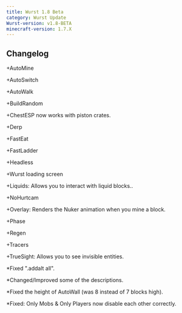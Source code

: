 ```yaml
---
title: Wurst 1.8 Beta
category: Wurst Update
Wurst-version: v1.8-BETA
minecraft-version: 1.7.X
---
```

## Changelog

+AutoMine

+AutoSwitch

+AutoWalk

+BuildRandom

+ChestESP now works with piston crates.

+Derp

+FastEat

+FastLadder

+Headless

+Wurst loading screen

+Liquids: Allows you to interact with liquid blocks..

+NoHurtcam

+Overlay: Renders the Nuker animation when you mine a block.

+Phase

+Regen

+Tracers

+TrueSight: Allows you to see invisible entities.

*Fixed ".addalt all".

*Changed/Improved some of the descriptions.

*Fixed the height of AutoWall (was 8 instead of 7 blocks high).

*Fixed: Only Mobs & Only Players now disable each other correctly.
